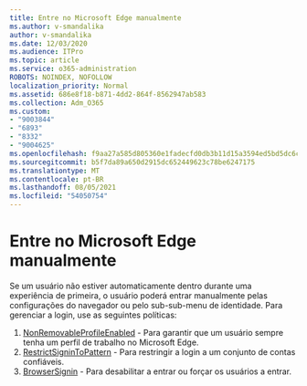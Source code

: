 ```yaml
---
title: Entre no Microsoft Edge manualmente
ms.author: v-smandalika
author: v-smandalika
ms.date: 12/03/2020
ms.audience: ITPro
ms.topic: article
ms.service: o365-administration
ROBOTS: NOINDEX, NOFOLLOW
localization_priority: Normal
ms.assetid: 686e8f18-b871-4dd2-864f-8562947ab583
ms.collection: Adm_O365
ms.custom:
- "9003844"
- "6893"
- "8332"
- "9004625"
ms.openlocfilehash: f9aa27a585d805360e1fadecfd0db3b11d15a3594ed5bd5dc6c68cec37a4d6a2
ms.sourcegitcommit: b5f7da89a650d2915dc652449623c78be6247175
ms.translationtype: MT
ms.contentlocale: pt-BR
ms.lasthandoff: 08/05/2021
ms.locfileid: "54050754"
---
```

# <a name="sign-in-to-microsoft-edge-manually"></a>Entre no Microsoft Edge manualmente

Se um usuário não estiver automaticamente dentro durante uma experiência de primeira, o usuário poderá entrar manualmente pelas configurações do navegador ou pelo sub-sub-menu de identidade. Para gerenciar a login, use as seguintes políticas:

1. [NonRemovableProfileEnabled](https://docs.microsoft.com/deployedge/microsoft-edge-policies#nonremovableprofileenabled) - Para garantir que um usuário sempre tenha um perfil de trabalho no Microsoft Edge.
2. [RestrictSigninToPattern](https://docs.microsoft.com/deployedge/microsoft-edge-policies#restrictsignintopattern) - Para restringir a login a um conjunto de contas confiáveis.
3. [BrowserSignin](https://docs.microsoft.com/deployedge/microsoft-edge-policies#browsersignin) - Para desabilitar a entrar ou forçar os usuários a entrar.

